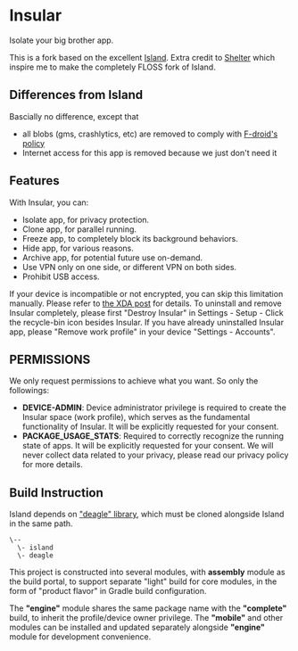 # Insular

Isolate your big brother app.

This is a fork based on the excellent [Island](https://github.com/oasisfeng/island). Extra credit to [Shelter](https://github.com/PeterCxy/Shelter) which inspire me to make the completely FLOSS fork of Island.

## Differences from Island

Bascially no difference, except that

- all blobs (gms, crashlytics, etc) are removed to comply with [F-droid's policy](https://f-droid.org/en/docs/Inclusion_Policy/)
- Internet access for this app is removed because we just don't need it

## Features

With Insular, you can:
- Isolate app, for privacy protection.
- Clone app, for parallel running.
- Freeze app, to completely block its background behaviors.
- Hide app, for various reasons.
- Archive app, for potential future use on-demand.
- Use VPN only on one side, or different VPN on both sides.
- Prohibit USB access.

If your device is incompatible or not encrypted, you can skip this limitation manually. Please refer to [the XDA post](https://forum.xda-developers.com/android/-t3366295) for details.
To uninstall and remove Insular completely, please first "Destroy Insular" in Settings - Setup - Click the recycle-bin icon besides Insular. If you have already uninstalled Insular app, please "Remove work profile" in your device "Settings - Accounts".

## PERMISSIONS

We only request permissions to achieve what you want. So only the followings:

- **DEVICE-ADMIN**: Device administrator privilege is required to create the Insular space (work profile), which serves as the fundamental functionality of Insular. It will be explicitly requested for your consent.
- **PACKAGE_USAGE_STATS**: Required to correctly recognize the running state of apps. It will be explicitly requested for your consent.
We will never collect data related to your privacy, please read our privacy policy for more details.

## Build Instruction

Island depends on ["deagle" library](https://github.com/oasisfeng/deagle), which must be cloned alongside Island in the same path.

```
\--
  \- island
  \- deagle
```

This project is constructed into several modules, with **assembly** module as the build portal,
to support separate "light" build for core modules, in the form of "product flavor" in Gradle build configuration.

The **"engine"** module shares the same package name with the **"complete"** build, to inherit the profile/device owner privilege.
The **"mobile"** and other modules can be installed and updated separately alongside **"engine"** module for development convenience.
